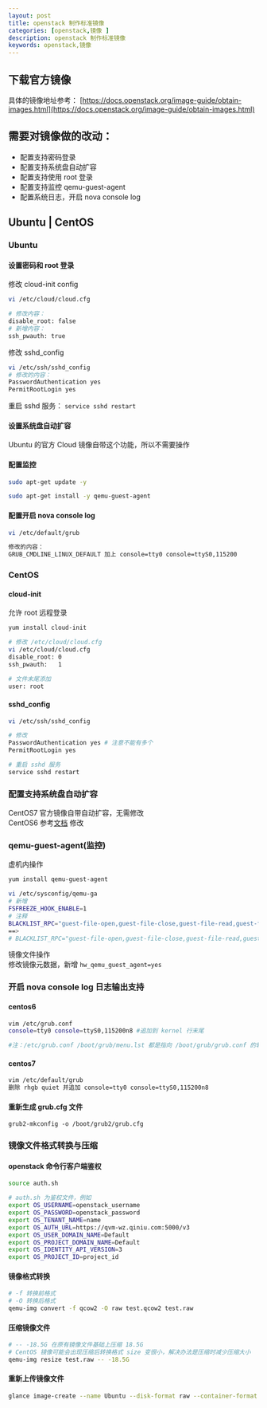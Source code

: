 ```yaml
---
layout: post
title: openstack 制作标准镜像
categories: [openstack,镜像 ]
description: openstack 制作标准镜像
keywords: openstack,镜像
---
```


## 下载官方镜像
具体的镜像地址参考： [https://docs.openstack.org/image-guide/obtain-images.html](https://docs.openstack.org/image-guide/obtain-images.html)

## 需要对镜像做的改动：
- 配置支持密码登录
- 配置支持系统盘自动扩容
- 配置支持使用 root 登录
- 配置支持监控 qemu-guest-agent
- 配置系统日志，开启 nova console log

## Ubuntu | CentOS

### Ubuntu
#### 设置密码和 root 登录
修改 cloud-init config
```sh
vi /etc/cloud/cloud.cfg

# 修改内容：
disable_root: false
# 新增内容：
ssh_pwauth: true
```

修改 sshd_config
```sh
vi /etc/ssh/sshd_config
# 修改的内容：
PasswordAuthentication yes
PermitRootLogin yes
```
重启 sshd 服务： `service sshd restart` 
#### 设置系统盘自动扩容
Ubuntu 的官方 Cloud 镜像自带这个功能，所以不需要操作
#### 配置监控
```sh
sudo apt-get update -y

sudo apt-get install -y qemu-guest-agent
```
#### 配置开启 nova console log
```sh
vi /etc/default/grub

修改的内容：
GRUB_CMDLINE_LINUX_DEFAULT 加上 console=tty0 console=ttyS0,115200
```

### CentOS
#### cloud-init
允许 root 远程登录
``` sh
yum install cloud-init

# 修改 /etc/cloud/cloud.cfg
vi /etc/cloud/cloud.cfg
disable_root: 0
ssh_pwauth:   1

# 文件末尾添加
user: root
```

#### sshd_config
``` sh
vi /etc/ssh/sshd_config

# 修改
PasswordAuthentication yes # 注意不能有多个
PermitRootLogin yes

# 重启 sshd 服务
service sshd restart
```

### 配置支持系统盘自动扩容
CentOS7 官方镜像自带自动扩容，无需修改  
CentOS6 参考[文档](https://ykfq.github.io/openstack/create-centos6-image-for-openstack) 修改

### qemu-guest-agent(监控)
虚机内操作
```sh
yum install qemu-guest-agent

vi /etc/sysconfig/qemu-ga
# 新增
FSFREEZE_HOOK_ENABLE=1
# 注释
BLACKLIST_RPC="guest-file-open,guest-file-close,guest-file-read,guest-file-write,guest-file-seek,guest-file-flush"
==>
# BLACKLIST_RPC="guest-file-open,guest-file-close,guest-file-read,guest-file-write,guest-file-seek,guest-file-flush"
```
镜像文件操作  
修改镜像元数据，新增
`hw_qemu_guest_agent=yes`

### 开启 nova console log 日志输出支持
#### centos6
``` sh
vim /etc/grub.conf
console=tty0 console=ttyS0,115200n8 #追加到 kernel 行末尾

#注：/etc/grub.conf /boot/grub/menu.lst 都是指向 /boot/grub/grub.conf 的软链。
```

#### centos7
``` sh
vim /etc/default/grub
删除 rhgb quiet 并追加 console=tty0 console=ttyS0,115200n8
``` 

#### 重新生成 grub.cfg 文件
`grub2-mkconfig -o /boot/grub2/grub.cfg`

### 镜像文件格式转换与压缩
#### openstack 命令行客户端鉴权
``` sh
source auth.sh

# auth.sh 为鉴权文件，例如
export OS_USERNAME=openstack_username
export OS_PASSWORD=openstack_password
export OS_TENANT_NAME=name
export OS_AUTH_URL=https://qvm-wz.qiniu.com:5000/v3
export OS_USER_DOMAIN_NAME=Default
export OS_PROJECT_DOMAIN_NAME=Default
export OS_IDENTITY_API_VERSION=3
export OS_PROJECT_ID=project_id
```
#### 镜像格式转换
``` sh
# -f 转换前格式
# -O 转换后格式
qemu-img convert -f qcow2 -O raw test.qcow2 test.raw
```
#### 压缩镜像文件
``` sh
# -- -18.5G 在原有镜像文件基础上压缩 18.5G
# CentOS 镜像可能会出现压缩后转换格式 size 变很小，解决办法是压缩时减少压缩大小
qemu-img resize test.raw -- -18.5G
```
#### 重新上传镜像文件
``` sh
glance image-create --name Ubuntu --disk-format raw --container-format bare --property os_type="linux" --property os_distro="UbuntuServer16.04-64" --file test.qcow2
```
